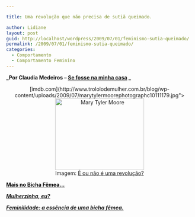 ```yaml
---

title: Uma revolução que não precisa de sutiã queimado.

author: Lidiane
layout: post
guid: http://localhost/wordpress/2009/07/01/feminismo-sutia-queimado/
permalink: /2009/07/01/feminismo-sutia-queimado/
categories:
  - Comportamento
  - Comportamento Feminino
---
```

**_Por Claudia Medeiros – [Se fosse na minha casa](http://www.sefossenaminhacasa.blogspot.com/) _**

<p style="text-align: center;">
  [imdb.com](http://www.trololodemulher.com.br/blog/wp-content/uploads/2009/07/marytylermoorephotographc10111179.jpg"><img class="aligncenter" style="display: block; float: none; margin-left: auto; margin-right: auto; border-width: 0;" title="Mary Tyler Moore " src="http://www.trololodemulher.com.br/blog/wp-content/uploads/2009/07/marytylermoorephotographc10111179_thumb.jpg" border="0" alt="Mary Tyler Moore " width="240" height="193" /></a>Imagem: <a href="http://www.imdb.com/) 
</p>

Eu nasci em 1968 (não façam as contas!), um ano turbulento, com muitas coisas acontecendo, vivíamos a ditadura e neste ano foi editado o AI-5, o pior que podia nos acontecer, enquanto isso, Paris estava em chamas, com os estudantes nas ruas, em Londres, Mary Quant lançava a mini-saia. Mas, dentro das casas, as mulheres levavam suas vidinhas cotidianas – lavar, passar, cozinhar, cuidar dos filhos. Mas uma revolução estava a caminho e a mulher não poderia mais ter essa sua vidinha, ela tinha que ser independente, usar pílula, trabalhar fora, desaprender a fazer bolo, enfim, tinha que ser uma mulher moderna.

Eu cresci vendo minha mãe levar sua vidinha cotidiana, até que aos dez anos, assisti minha mãe voltar ao mercado de trabalho, aquilo não mudou em nada a minha vida, o que mudou foi ver a Mary Tyler-Moore de vestidinho linha A e botas até o joelho, datilografando sua máquina na redação de uma emissora de TV, ela não tinha marido, morava sozinha e não sabia cozinhar muito bem. Gente, eu queria ser aquela mulher! Até a decisão de fazer jornalismo foi formada ali na frente da TV, vendo a Mary todos os dias jogar a sua boininha pra cima, em sinal de “não tô nem aí”.

Mas o tempo passou e eu resolvi que, apesar de ser jornalista, queria também ter uma casa bonitinha, queria sentir o cheirinho do bolo assando na cozinha lá de casa, queria comprar flores, queria fazer uma comidinha gostosa, colocar um lençol cheiroso na cama e não queria queimar nenhum sutiã, até porque com os preços atuais, nem as feministas pensariam nisso hoje, fora que meus peitos já não estão assim tão firmes.

E qual o problema que há nisso? O problema é que muita gente ainda acredita que uma mulher moderna não pode querer bater um bolinho quando chega em casa, tem que descongelar uma comidinha insossa no microondas de sua cozinha branquíssima e sem graça (porém cara) e se sentar na frente do notebook enquanto trabalha. Isso é ser competente, chique, mudérrrna. Sei bem do que estou falando, trabalho como assessora de imprensa na área política e econômica e vivo cercada de homens, mas quem mais se espanta com as minhas receitinhas de bolo, com minha vontade de chegar o final de semana pra costurar uma almofada nova são as mulheres, a maioria acha uma perda de tempo, que isso não combina com a modernidade que eu consegui por ter esse trabalho.

Gente, acho isso o fim da picada, acho que estas pessoas ainda não conseguiram descobrir as coisas que dão prazeres verdadeiros, ainda não descobriram que o melhor da vida é não precisar provar nada a ninguém. Por isso, quando a Lidiane me convidou pra escrever aqui, fiquei imensamente feliz, já que uma das minhas maiores satisfações nos últimos tempos, é ver como tem crescido o movimento em defesa das casinhas bonitas e cheirosas, dos bolos fofinhos e das mulheres felizes sem ter que dar satisfação a ninguém. <span style="color: #000000;">É ou não é uma revolução?</span>

<span style="color: #000000;">**Mais no Bicha Fêmea&#8230;**</span>

<span style="color: #000000;"><a href="http://www.trololodemulher.com.br/2010/02/24/mulherzinha-preconceito/" target="_self">**_Mulherzinha, eu?_**</a></span>

<span style="color: #000000;">**_<a href="http://www.trololodemulher.com.br/2009/03/07/feminilidade/" target="_self">Feminilidade: a essência de uma bicha fêmea.</a>_**</span>